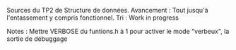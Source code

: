 Sources du TP2 de Structure de données.
Avancement : Tout jusqu'à l'entassement y compris  fonctionnel. Tri : Work in progress

Notes : Mettre VERBOSE du funtions.h à 1 pour activer le mode "verbeux", la sortie de débuggage 
